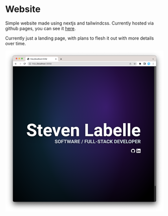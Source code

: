 # Website

Simple website made using nextjs and tailwindcss. Currently hosted via github pages, you can see it [here](https://damnstraight.github.io/website/).

Currently just a landing page, with plans to flesh it out with more details over time.

![Site Image](assets/site-preview.png)